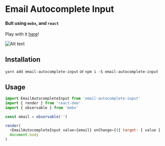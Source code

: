 Email Autocomplete Input
========================

#### Bult using `mobx`, and `react`

Play with it [here](https://alex-cory.github.io/email-autocomplete-input/)!

![Alt text](./public/email-autocomplete-input.gif)

Installation
------------

`yarn add email-autocomplete-input` or `npm i -S email-autocomplete-input`


Usage
-----
```js
import EmailAutocompleteInput from 'email-autocomplete-input'
import { render } from 'react-dom'
import { observable } from 'mobx'

const email = observable('')

render(
  <EmailAutocompleteInput value={email} onChange={({ target: { value } }) => email.set(value)} />,
  document.body
)
```
